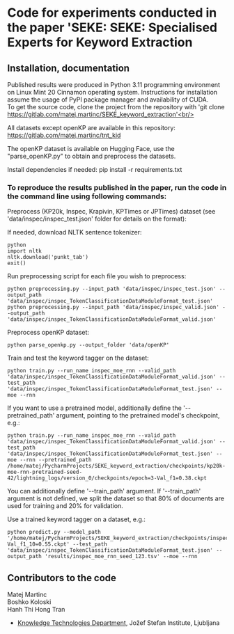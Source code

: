 # Code for experiments conducted in the paper 'SEKE: SEKE: Specialised Experts for Keyword Extraction #

## Installation, documentation ##

Published results were produced in Python 3.11 programming environment on Linux Mint 20 Cinnamon operating system. Instructions for installation assume the usage of PyPI package manager and availability of CUDA.<br/>
To get the source code, clone the project from the repository with 'git clone https://gitlab.com/matej.martinc/SEKE_keyword_extraction'<br/>

All datasets except openKP are available in this repository: https://gitlab.com/matej.martinc/tnt_kid

The openKP dataset is available on Hugging Face, use the "parse_openKP.py" to obtain and preprocess the datasets. 

Install dependencies if needed: pip install -r requirements.txt

### To reproduce the results published in the paper, run the code in the command line using following commands: ###

Preprocess (KP20k, Inspec, Krapivin, KPTimes or JPTimes) dataset (see 'data/inspec/inspec_test.json' folder for details on the format):<br/>

If needed, download NLTK sentence tokenizer:

```
python
import nltk
nltk.download('punkt_tab')
exit()
```
Run preprocessing script for each file you wish to preprocess:
```
python preprocessing.py --input_path 'data/inspec/inspec_test.json' --output_path 'data/inspec/inspec_TokenClassificationDataModuleFormat_test.json'
python preprocessing.py --input_path 'data/inspec/inspec_valid.json' --output_path 'data/inspec/inspec_TokenClassificationDataModuleFormat_valid.json'
```

Preprocess openKP dataset:<br/>

```
python parse_openkp.py --output_folder 'data/openKP'
```

Train and test the keyword tagger on the dataset:<br/>
```
python train.py --run_name inspec_moe_rnn --valid_path 'data/inspec/inspec_TokenClassificationDataModuleFormat_valid.json' --test_path 'data/inspec/inspec_TokenClassificationDataModuleFormat_test.json' --moe --rnn
```

If you want to use a pretrained model, additionally define the '--pretrained_path' argument, pointing to the pretrained model's checkpoint, e.g.:<br/>

```
python train.py --run_name inspec_moe_rnn --valid_path 'data/inspec/inspec_TokenClassificationDataModuleFormat_valid.json' --test_path 'data/inspec/inspec_TokenClassificationDataModuleFormat_test.json' --moe --rnn --pretrained_path /home/matej/PycharmProjects/SEKE_keyword_extraction/checkpoints/kp20k-moe-rnn-pretrained-seed-42/lightning_logs/version_0/checkpoints/epoch=3-Val_f1=0.38.ckpt
```

You can additionally define '--train_path' argument. If '--train_path' argument is not defined, we split the dataset so that 80% of documents are used for training and 20% for validation.


Use a trained keyword tagger on a dataset, e.g.:<br/>
```
python predict.py --model_path '/home/matej/PycharmProjects/SEKE_keyword_extraction/checkpoints/inspec_moe_rnn_seed_42/lightning_logs/version_0/checkpoints/epoch=3-Val_f1_10=0.55.ckpt' --test_path 'data/inspec/inspec_TokenClassificationDataModuleFormat_test.json' --output_path 'results/inspec_moe_rnn_seed_123.tsv' --moe --rnn
```

## Contributors to the code ##

Matej Martinc<br/>
Boshko Koloski<br/>
Hanh Thi Hong Tran<br/>


* [Knowledge Technologies Department](http://kt.ijs.si), Jožef Stefan Institute, Ljubljana



